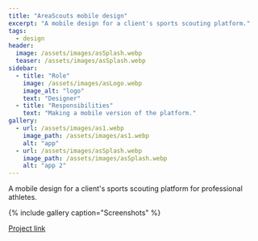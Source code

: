 ```yaml
---
title: "AreaScouts mobile design"
excerpt: "A mobile design for a client's sports scouting platform."
tags:
  - design
header:
  image: /assets/images/asSplash.webp
  teaser: /assets/images/asSplash.webp
sidebar:
  - title: "Role"
    image: /assets/images/asLogo.webp
    image_alt: "logo"
    text: "Designer"
  - title: "Responsibilities"
    text: "Making a mobile version of the platform."
gallery:
  - url: /assets/images/as1.webp
    image_path: /assets/images/as1.webp
    alt: "app"
  - url: /assets/images/asSplash.webp
    image_path: /assets/images/asSplash.webp
    alt: "app 2"
---
```


A mobile design for a client's sports scouting platform for professional athletes.

{% include gallery caption="Screenshots" %}

<a href="https://www.behance.net/gallery/88245827/Area-Scouts/" class="btn btn--primary">Project link</a>
